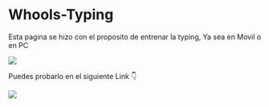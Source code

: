 # Whools-Typing
Esta pagina se hizo con el proposito de entrenar la typing, Ya sea en Movil o en PC

![](https://firebasestorage.googleapis.com/v0/b/whools-typing.appspot.com/o/V%C3%ADdeo%20sin%20t%C3%ADtulo%20%E2%80%90%20Hecho%20con%20Clipchamp.gif?alt=media&token=a41e2f5f-ae35-4570-ac42-bc7c7f69d721)

Puedes probarlo en el siguiente Link 👇

![](https://whools-typing.web.app/)

